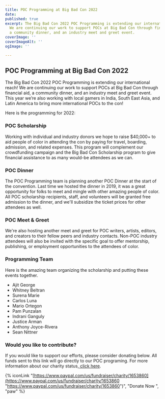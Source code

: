 ```yaml
---
title: POC Programming at Big Bad Con 2022
date: 
published: true
excerpt: The Big Bad Con 2022 POC Programming is extending our international reach!
  We are continuing our work to support POCs at Big Bad Con through financial aid,
  a community dinner, and an industry meet and greet event.
coverImage: ''
coverImageAlt: ''
ogImage: ''

---
```

## POC Programming at Big Bad Con 2022

The Big Bad Con 2022 POC Programming is extending our international reach! We are continuing our work to support POCs at Big Bad Con through financial aid, a community dinner, and an industry meet and greet event. This year we’re also working with local gamers in India, South East Asia, and Latin America to bring more international POCs to the con!

Here is the programming for 2022:

### POC Scholarship

Working with individual and industry donors we hope to raise $40,000+ to aid people of color in attending the con by paying for travel, boarding, admission, and related expenses. This program will complement our crowdfunding campaign and the Big Bad Con Scholarship program to give financial assistance to as many would-be attendees as we can.

### POC Dinner

The POC Programming team is planning another POC Dinner at the start of the convention. Last time we hosted the dinner in 2019, it was a great opportunity for folks to meet and mingle with other amazing people of color. All POC scholarship recipients, staff, and volunteers will be granted free admission to the dinner, and we'll subsidize the ticket prices for other attendees as well.

### POC Meet & Greet

We're also hosting another meet and greet for POC writers, artists, editors, and creators to their fellow peers and industry contacts. Non-POC industry attendees will also be invited with the specific goal to offer mentorship, publishing, or employment opportunities to the attendees of color.

### Programming Team

Here is the amazing team organizing the scholarship and putting these events together.

* Ajit George
* Whitney Beltran
* Surena Marie
* Carlos Luna
* Mario Ortegon
* Pam Punzalan
* Indrani Ganguly
* Justice Arman
* Anthony Joyce-Rivera
* Sean Nittner

### **Would you like to contribute?**

If you would like to support our efforts, please consider donating below. All funds sent to this link will go directly to our POC programing. For more information about our charity status,[ click here](https://www.bigbadcon.com/proof-of-501c3-status/).

{% iconLink "[https://www.paypal.com/us/fundraiser/charity/1653860](https://www.paypal.com/us/fundraiser/charity/1653860 "https://www.paypal.com/us/fundraiser/charity/1653860")", "Donate Now ", "paw" %}